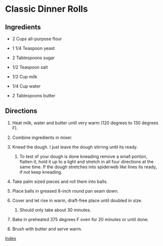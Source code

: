 # Classic Dinner Rolls

## Ingredients

-   2 Cups all-purpose flour

-   1 1/4 Teaspoon yeast

-   2 Tablespoons sugar

-   1/2 Teaspoon salt

-   1/2 Cup milk

-   1/4 Cup water

-   2 Tablespoons butter

## Directions

1.  Heat milk, water and butter until very warm (120 degrees to 130 degrees F).

2.  Combine ingredients in mixer.

3.  Knead the dough. I just leave the dough stirring until its ready.

    1.  To test of your dough is done kneading remove a small portion, flatten it, hold it up to a light and stretch in all four directions at the same time. If the dough stretches into spiderweb like lines its ready, if not keep kneading.

4.  Take palm sized pieces and roll them into balls.

5.  Place balls in greased 8-inch round pan seam down.

6.  Cover and let rise in warm, draft-free place until doubled in size.

    1.  Should only take about 30 minutes.

7.  Bake in preheated 375 degrees F oven for 20 minutes or until done.

8.  Brush with butter and serve warm.

[Index](index.html)
